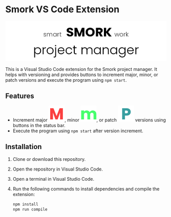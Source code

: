 # Smork VS Code Extension

![Smork Logo](resources/logo.png)

This is a Visual Studio Code extension for the Smork project manager. It helps with versioning and provides buttons to increment major, minor, or patch versions and execute the program using `npm start`.

## Features

- Increment major ![major](resources/major.png), minor ![minor](resources/minor.png), or patch ![patch](resources/patch.png) versions using buttons in the status bar.
- Execute the program using `npm start` after version increment.

## Installation

1. Clone or download this repository.

2. Open the repository in Visual Studio Code.

3. Open a terminal in Visual Studio Code.

4. Run the following commands to install dependencies and compile the extension:

   ```sh
   npm install
   npm run compile
